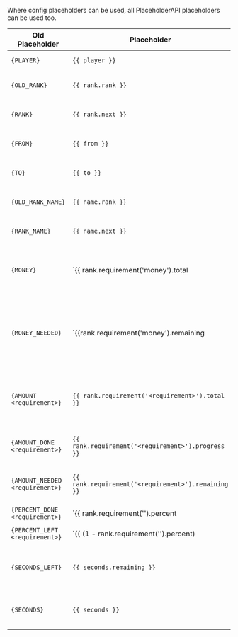 Where config placeholders can be used, all PlaceholderAPI placeholders can be used too.

Old Placeholder | Placeholder | Derived From | Description
--------------- | ----------- | ----------- | -----------
`{PLAYER}`  | `{{ player }}` | N/A | The player name.
`{OLD_RANK}` | `{{ rank.rank }}` | [`rank`](https://github.com/okx-code/Rankup3/wiki/How-to-rankups.yml-and-prestiges.yml#2-rank) | The rank the player is currently on.
`{RANK}` | `{{ rank.next }}` | [`next`](https://github.com/okx-code/Rankup3/wiki/How-to-rankups.yml-and-prestiges.yml#3-next) | The rank the player is ranking up to.
`{FROM}` | `{{ from }}` | [`from`](https://github.com/okx-code/Rankup3/wiki/How-to-rankups.yml-and-prestiges.yml#on-from-and-to) | The player's current prestige level.
`{TO}` | `{{ to }}` | [`to`](https://github.com/okx-code/Rankup3/wiki/How-to-rankups.yml-and-prestiges.yml#on-from-and-to) | The player's next prestige level.
`{OLD_RANK_NAME}` | `{{ name.rank }}` | [`display-name`](https://github.com/okx-code/Rankup3/wiki/How-to-rankups.yml-and-prestiges.yml#2-display-name) | The `display-name` for the current rank.
`{RANK_NAME}` | `{{ name.next }}` | [`display-name`](https://github.com/okx-code/Rankup3/wiki/How-to-rankups.yml-and-prestiges.yml#2-display-name) | The `display-name` for the next rank.
`{MONEY}` | `{{ rank.requirement('money').total | money }}` | [`- money <amount>`](https://github.com/okx-code/Rankup3/wiki/List-of-Requirements#list)<br>OR<br>[`- moneyh <amount>`](https://github.com/okx-code/Rankup3/wiki/List-of-Requirements#list)<br>by first in order | The money requirement of the rankup or prestige.
`{MONEY_NEEDED}` | `{{rank.requirement('money').remaining | money }}` | ([`- money <amount>`](https://github.com/okx-code/Rankup3/wiki/List-of-Requirements#list)<br>OR<br>[`- moneyh <amount>`](https://github.com/okx-code/Rankup3/wiki/List-of-Requirements#list)<br>by first in order)<br>- Vault Balance<br>until <= 0 | The amount more money a player needs to rankup or prestige.
`{AMOUNT <requirement>}` | `{{ rank.requirement('<requirement>').total }}` | [N/A](https://github.com/okx-code/Rankup3/wiki/List-of-Requirements#how-to-specify-sub-requirements-in-placeholders) | The total amount of a requirement a player needs to rankup or prestige.
`{AMOUNT_DONE <requirement>}` | `{{ rank.requirement('<requirement>').progress }}` | [N/A](https://github.com/okx-code/Rankup3/wiki/List-of-Requirements#how-to-specify-sub-requirements-in-placeholders) | The amount of a requirement a player has fulfilled.
`{AMOUNT_NEEDED <requirement>}` | `{{ rank.requirement('<requirement>').remaining }}` | [N/A](https://github.com/okx-code/Rankup3/wiki/List-of-Requirements#how-to-specify-sub-requirements-in-placeholders) | The amount of the requirement a player has left.
`{PERCENT_DONE <requirement>}` | `{{ rank.requirement('<requirement>').percent | percent }}` | [N/A](https://github.com/okx-code/Rankup3/wiki/List-of-Requirements#how-to-specify-sub-requirements-in-placeholders) |
`{PERCENT_LEFT <requirement>}` | `{{ (1 - rank.requirement('<requirement>').percent) | percent }}` | [N/A](https://github.com/okx-code/Rankup3/wiki/List-of-Requirements#how-to-specify-sub-requirements-in-placeholders) |
`{SECONDS_LEFT}` | `{{ seconds.remaining }}` | [N/A](https://github.com/okx-code/Rankup3/blob/master/src/main/resources/config.yml#L53-L55) | The amount of seconds left on a rankup/prestige cooldown.
`{SECONDS}` | `{{ seconds }}` | [N/A](https://github.com/okx-code/Rankup3/blob/master/src/main/resources/config.yml#L53-L55) | The total length of the cooldown, in seconds.
